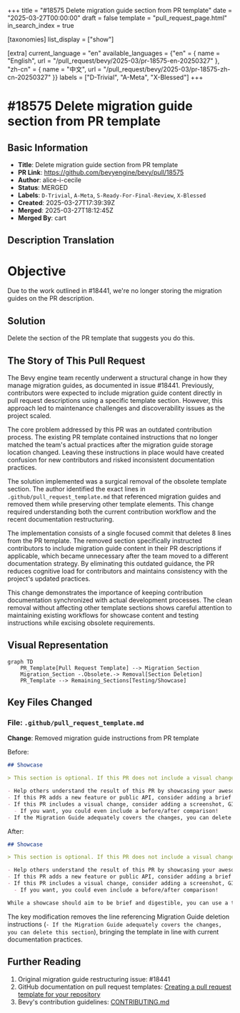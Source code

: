+++
title = "#18575 Delete migration guide section from PR template"
date = "2025-03-27T00:00:00"
draft = false
template = "pull_request_page.html"
in_search_index = true

[taxonomies]
list_display = ["show"]

[extra]
current_language = "en"
available_languages = {"en" = { name = "English", url = "/pull_request/bevy/2025-03/pr-18575-en-20250327" }, "zh-cn" = { name = "中文", url = "/pull_request/bevy/2025-03/pr-18575-zh-cn-20250327" }}
labels = ["D-Trivial", "A-Meta", "X-Blessed"]
+++

# #18575 Delete migration guide section from PR template

## Basic Information
- **Title**: Delete migration guide section from PR template
- **PR Link**: https://github.com/bevyengine/bevy/pull/18575
- **Author**: alice-i-cecile
- **Status**: MERGED
- **Labels**: `D-Trivial`, `A-Meta`, `S-Ready-For-Final-Review`, `X-Blessed`
- **Created**: 2025-03-27T17:39:39Z
- **Merged**: 2025-03-27T18:12:45Z
- **Merged By**: cart

## Description Translation
# Objective

Due to the work outlined in #18441, we're no longer storing the migration guides on the PR description.

## Solution

Delete the section of the PR template that suggests you do this.

## The Story of This Pull Request

The Bevy engine team recently underwent a structural change in how they manage migration guides, as documented in issue #18441. Previously, contributors were expected to include migration guide content directly in pull request descriptions using a specific template section. However, this approach led to maintenance challenges and discoverability issues as the project scaled.

The core problem addressed by this PR was an outdated contribution process. The existing PR template contained instructions that no longer matched the team's actual practices after the migration guide storage location changed. Leaving these instructions in place would have created confusion for new contributors and risked inconsistent documentation practices.

The solution implemented was a surgical removal of the obsolete template section. The author identified the exact lines in `.github/pull_request_template.md` that referenced migration guides and removed them while preserving other template elements. This change required understanding both the current contribution workflow and the recent documentation restructuring.

The implementation consists of a single focused commit that deletes 8 lines from the PR template. The removed section specifically instructed contributors to include migration guide content in their PR descriptions if applicable, which became unnecessary after the team moved to a different documentation strategy. By eliminating this outdated guidance, the PR reduces cognitive load for contributors and maintains consistency with the project's updated practices.

This change demonstrates the importance of keeping contribution documentation synchronized with actual development processes. The clean removal without affecting other template sections shows careful attention to maintaining existing workflows for showcase content and testing instructions while excising obsolete requirements.

## Visual Representation

```mermaid
graph TD
    PR_Template[Pull Request Template] --> Migration_Section
    Migration_Section -.Obsolete.-> Removal[Section Deletion]
    PR_Template --> Remaining_Sections[Testing/Showcase]
```

## Key Files Changed

### File: `.github/pull_request_template.md`

**Change**: Removed migration guide instructions from PR template

Before:
```markdown
## Showcase

> This section is optional. If this PR does not include a visual change or does not add a new feature, you can delete this section.

- Help others understand the result of this PR by showcasing your awesome work!
- If this PR adds a new feature or public API, consider adding a brief pseudo-code snippet of it in action
- If this PR includes a visual change, consider adding a screenshot, GIF, or video
  - If you want, you could even include a before/after comparison!
- If the Migration Guide adequately covers the changes, you can delete this section
```

After:
```markdown
## Showcase

> This section is optional. If this PR does not include a visual change or does not add a new feature, you can delete this section.

- Help others understand the result of this PR by showcasing your awesome work!
- If this PR adds a new feature or public API, consider adding a brief pseudo-code snippet of it in action
- If this PR includes a visual change, consider adding a screenshot, GIF, or video
  - If you want, you could even include a before/after comparison!

While a showcase should aim to be brief and digestible, you can use a toggleable section to save space on longer showcases:
```

The key modification removes the line referencing Migration Guide deletion instructions (`- If the Migration Guide adequately covers the changes, you can delete this section`), bringing the template in line with current documentation practices.

## Further Reading

1. Original migration guide restructuring issue: #18441
2. GitHub documentation on pull request templates: [Creating a pull request template for your repository](https://docs.github.com/en/communities/using-templates-to-encourage-useful-issues-and-pull-requests/creating-a-pull-request-template-for-your-repository)
3. Bevy's contribution guidelines: [CONTRIBUTING.md](https://github.com/bevyengine/bevy/blob/main/CONTRIBUTING.md)